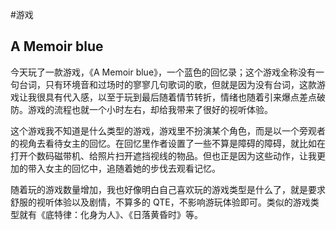 #游戏

## A Memoir blue

今天玩了一款游戏，《A Memoir blue》，一个蓝色的回忆录；这个游戏全称没有一句台词，只有环境音和过场时的寥寥几句歌词的歌，但就是因为没有台词，这款游戏让我很具有代入感，以至于玩到最后随着情节转折，情绪也随着引来爆点差点破防。游戏的流程也就一个小时左右，却给我带来了很好的视听体验。

这个游戏我不知道是什么类型的游戏，游戏里不扮演某个角色，而是以一个旁观者的视角去看待女主的回忆。在回忆里作者设置了一些不算是障碍的障碍，就比如在打开个数码磁带机、给照片扫开遮挡视线的物品。但也正是因为这些动作，让我更加的带入女主的回忆中，追随着她的步伐去观看记忆。

随着玩的游戏数量增加，我也好像明白自己喜欢玩的游戏类型是什么了，就是要求舒服的视听体验以及剧情，不算多的 QTE，不影响游玩体验即可。类似的游戏类型就有《底特律：化身为人》、《日落黄昏时》等。
